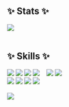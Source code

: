 <div>
    <h2>✨ Stats ✨</h2>
</div>

<div >
  <img src="https://github-readme-stats.vercel.app/api?username=rlcz1&theme=dark">
	
</div>
<br>

<div >
    <h2>✨ Skills ✨</h2>
</div>

<div>
	<img src="https://img.shields.io/badge/HTML5-E34F26?style=flat&logo=HTML5&logoColor=white" />
	<img src="https://img.shields.io/badge/CSS3-1572B6?style=flat&logo=CSS3&logoColor=white" />
  <img src="https://img.shields.io/badge/JavaScript-F7DF1E?style=flat&logo=JavaScript&logoColor=white" />
  <img src="https://img.shields.io/badge/React-61DAFB?style=flat&logo=React&logoColor=white"/>
  &nbsp;&nbsp;
  <img src="https://img.shields.io/badge/PHP-777BB4?style=flat&logo=PHP&logoColor=white"/>
  <img src="https://img.shields.io/badge/MySQL-3E6E93?style=flat-square&logo=MySQL&logoColor=white" />
  &nbsp;&nbsp;<br>
  <img src="https://img.shields.io/badge/Python-3776AB?style=flat&logo=Python&logoColor=white" />
  <img src="https://img.shields.io/badge/java-%23ED8B00.svg?style=flat&logo=openjdk&logoColor=white"/>
  <img src="https://img.shields.io/badge/c-%2300599C.svg?style=flat&logo=c&logoColor=white"/>
  <img src="https://img.shields.io/badge/C++-00599C?style=flat&logo=c%2B%2B&&logoColor=white"/>
</div>
<br>

<div>
  <img src="https://github-readme-stats.vercel.app/api/top-langs/?username=rlcz1&layout=compact&theme=dark">
	
</div>
